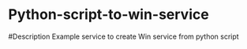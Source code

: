 # Python-script-to-win-service  
#Description
    Example service to create Win service from python script 
